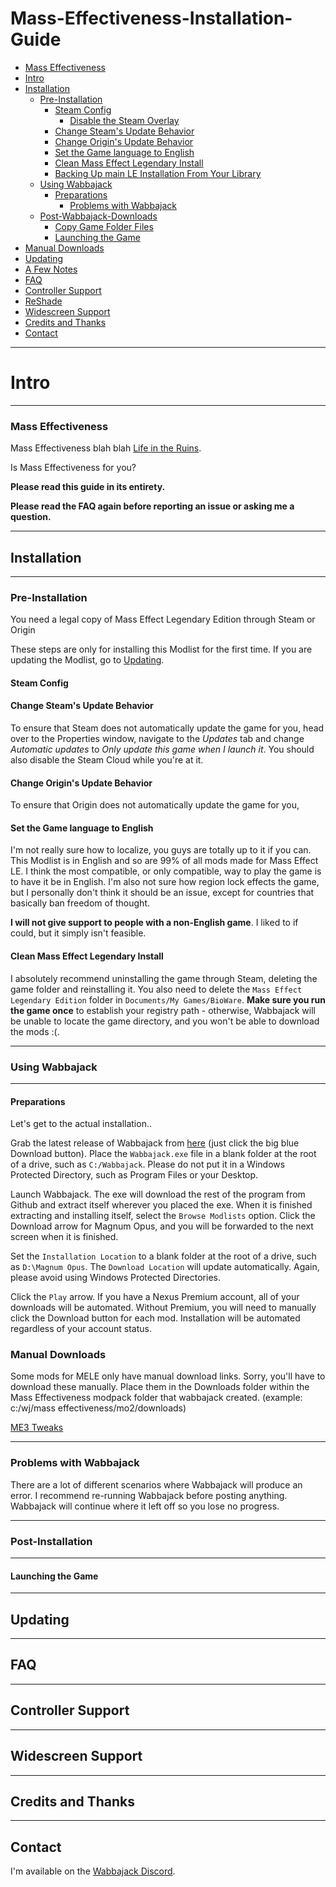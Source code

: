 # Mass-Effectiveness-Installation-Guide
- [Mass Effectiveness](#mass-effectiveness)
- [Intro](#intro)
- [Installation](#installation)
  - [Pre-Installation](#pre-installation)
    - [Steam Config](#steam-config)
      - [Disable the Steam Overlay](#disable-the-steam-overlay)
    - [Change Steam's Update Behavior](#change-steam's-update-behavior)
    - [Change Origin's Update Behavior](#change-origin's-update-behavior)
    - [Set the Game language to English](#set-the-game-language-to-english)
    - [Clean Mass Effect Legendary Install](#clean-mass-effect-legendary-install)
    - [Backing Up main LE Installation From Your Library](#backing-up-main-le-installation-from-your-library)
  - [Using Wabbajack](#using-wabbajack)
    - [Preparations](#preparations)
      - [Problems with Wabbajack](#problems-with-wabbajack)
  - [Post-Wabbajack-Downloads](#post-wabbajack-downloads)
    - [Copy Game Folder Files](#copy-game-folder-files)
    - [Launching the Game](#launching-the-game)
- [Manual Downloads](#manual-downloads)
- [Updating](#updating)
- [A Few Notes](#a-few-notes)
- [FAQ](#faq)
- [Controller Support](#controller-support)
- [ReShade](#reshade)
- [Widescreen Support](#widescreen-support)
- [Credits and Thanks](#credits-and-thanks)
- [Contact](#contact)

---

# Intro

---

### Mass Effectiveness

Mass Effectiveness blah blah [Life in the Ruins](https://www.wabbajack.org/#/modlists/info?machineURL=life_in_the_ruins).

Is Mass Effectiveness for you?

**Please read this guide in its entirety.**

**Please read the FAQ again before reporting an issue or asking me a question.**

---

## Installation

---

### Pre-Installation

You need a legal copy of Mass Effect Legendary Edition through Steam or Origin

These steps are only for installing this Modlist for the first time. If you are updating the Modlist, go to [Updating](#updating).

#### Steam Config

#### Change Steam's Update Behavior

To ensure that Steam does not automatically update the game for you, head over to the Properties window, navigate to the _Updates_ tab and change _Automatic updates_ to _Only update this game when I launch it_. You should also disable the Steam Cloud while you're at it.

#### Change Origin's Update Behavior

To ensure that Origin does not automatically update the game for you, 

#### Set the Game language to English

I'm not really sure how to localize, you guys are totally up to it if you can. This Modlist is in English and so are 99% of all mods made for Mass Effect LE. I think the most compatible, or only compatible, way to play the game is to have it be in English. I'm also not sure how region lock effects the game, but I personally don't think it should be an issue, except for countries that basically ban freedom of thought.

**I will not give support to people with a non-English game**. I liked to if could, but it simply isn't feasible.

#### Clean Mass Effect Legendary Install

I absolutely recommend uninstalling the game through Steam, deleting the game folder and reinstalling it. You also need to delete the `Mass Effect Legendary Edition` folder in `Documents/My Games/BioWare`. **Make sure you run the game once** to establish your registry path - otherwise, Wabbajack will be unable to locate the game directory, and you won't be able to download the mods :(.

---

### Using Wabbajack

---

#### Preparations

Let's get to the actual installation..

Grab the latest release of Wabbajack from [here](https://www.wabbajack.org/#/) (just click the big blue Download button). Place the `Wabbajack.exe` file in a blank folder at the root of a drive, such as `C:/Wabbajack`. Please do not put it in a Windows Protected Directory, such as Program Files or your Desktop.

Launch Wabbajack. The exe will download the rest of the program from Github and extract itself wherever you placed the exe. When it is finished extracting and installing itself, select the `Browse Modlists` option. Click the Download arrow for Magnum Opus, and you will be forwarded to the next screen when it is finished.

Set the `Installation Location` to a blank folder at the root of a drive, such as `D:\Magnum Opus`. The `Download Location` will update automatically. Again, please avoid using Windows Protected Directories.

Click the `Play` arrow. If you have a Nexus Premium account, all of your downloads will be automated. Without Premium, you will need to manually click the Download button for each mod. Installation will be automated regardless of your account status.

### Manual Downloads

Some mods for MELE only have manual download links. Sorry, you'll have to download these manually. Place them in the Downloads folder within the Mass Effectiveness modpack folder that wabbajack created. (example: c:/wj/mass effectiveness/mo2/downloads)

[ME3 Tweaks](https://www.nexusmods.com/masseffectlegendaryedition/mods/2?tab=files)

---

### Problems with Wabbajack

There are a lot of different scenarios where Wabbajack will produce an error. I recommend re-running Wabbajack before posting anything. Wabbajack will continue where it left off so you lose no progress.

---

### Post-Installation

---

#### Launching the Game

---

## Updating

---

## FAQ

---

## Controller Support

---

## Widescreen Support

---

## Credits and Thanks

---

## Contact

I'm available on the [Wabbajack Discord](https://discord.gg/wabbajack).
